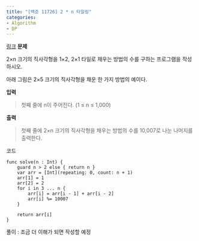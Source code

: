```yaml
---
title: "[백준 11726] 2 * n 타일링"
categories:
- Algorithm
- DP
---
```


[링크](https://www.acmicpc.net/problem/11726)
**문제**

2×n 크기의 직사각형을 1×2, 2×1 타일로 채우는 방법의 수를 구하는 프로그램을 작성하시오.

아래 그림은 2×5 크기의 직사각형을 채운 한 가지 방법의 예이다.

**입력**
> 첫째 줄에 n이 주어진다. (1 ≤ n ≤ 1,000)

**출력**
> 첫째 줄에 2×n 크기의 직사각형을 채우는 방법의 수를 10,007로 나눈 나머지를 출력한다.


코드
```
func solve(n : Int) {
	guard n > 2 else { return n }
	var arr = [Int](repeating: 0, count: n + 1)
	arr[1] = 1
	arr[2] = 2
	for i in 3 ... n {
		arr[i] = arr[i - 1] + arr[i - 2]
		arr[i] %= 10007
	}
	
	return arr[i]
}
```

풀이 : 조금 더 이해가 되면 작성할 예정
